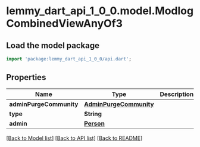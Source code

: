 # lemmy_dart_api_1_0_0.model.ModlogCombinedViewAnyOf3

## Load the model package
```dart
import 'package:lemmy_dart_api_1_0_0/api.dart';
```

## Properties
Name | Type | Description | Notes
------------ | ------------- | ------------- | -------------
**adminPurgeCommunity** | [**AdminPurgeCommunity**](AdminPurgeCommunity.md) |  | 
**type** | **String** |  | 
**admin** | [**Person**](Person.md) |  | [optional] 

[[Back to Model list]](../README.md#documentation-for-models) [[Back to API list]](../README.md#documentation-for-api-endpoints) [[Back to README]](../README.md)


